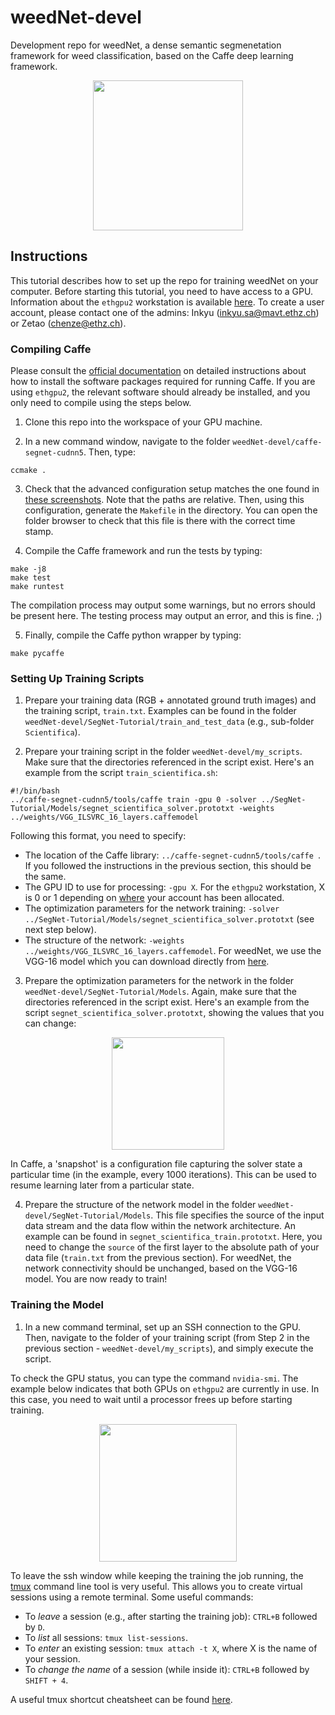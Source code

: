 # weedNet-devel

Development repo for weedNet, a dense semantic segmenetation framework for weed classification, based on the Caffe deep learning framework.

<p align="center"><img src="https://cdn.pbrd.co/images/HfMjJye.png" height="240"/> </p>

## Instructions

This tutorial describes how to set up the repo for training weedNet on your computer. Before starting this tutorial, you need to have access to a GPU. Information about the `ethgpu2` workstation is available [here](https://docs.google.com/spreadsheets/d/1gZWAGAnPVVMpJuJGFkoGH0O_CZ3D9u0XBBJ4nGEEEs8/edit?ts=5ac35276#gid=0). To create a user account, please contact one of the admins: Inkyu (inkyu.sa@mavt.ethz.ch) or Zetao (chenze@ethz.ch).

### Compiling Caffe

Please consult the [official documentation](http://caffe.berkeleyvision.org/installation.html) on detailed instructions about how to install the software packages required for running Caffe. If you are using `ethgpu2`, the relevant software should already be installed, and you only need to compile using the steps below.

1. Clone this repo into the workspace of your GPU machine.

2. In a new command window, navigate to the folder `weedNet-devel/caffe-segnet-cudnn5`. Then, type:

```
ccmake .
```

3. Check that the advanced configuration setup matches the one found in [these screenshots](https://docs.google.com/document/d/1kk-9-stN8oUGd4jZauGp7Yfj81iwxsJ4Kfxs8zKYq_A/edit). Note that the paths are relative. Then, using this configuration, generate the `Makefile` in the directory. You can open the folder browser to check that this file is there with the correct time stamp.

4. Compile the Caffe framework and run the tests by typing:

```
make -j8
make test
make runtest
```

The compilation process may output some warnings, but no errors should be present here. The testing process may output an error, and this is fine. ;)

5. Finally, compile the Caffe python wrapper by typing:

```
make pycaffe
```

### Setting Up Training Scripts

1. Prepare your training data (RGB + annotated ground truth images) and the training script, `train.txt`. Examples can be found in the folder `weedNet-devel/SegNet-Tutorial/train_and_test_data` (e.g., sub-folder `Scientifica`).

2. Prepare your training script in the folder `weedNet-devel/my_scripts`. Make sure that the directories referenced in the script exist. Here's an example from the script `train_scientifica.sh`:

```
#!/bin/bash
../caffe-segnet-cudnn5/tools/caffe train -gpu 0 -solver ../SegNet-Tutorial/Models/segnet_scientifica_solver.prototxt -weights ../weights/VGG_ILSVRC_16_layers.caffemodel
```

Following this format, you need to specify:
* The location of the Caffe library: `../caffe-segnet-cudnn5/tools/caffe `. If you followed the instructions in the previous section, this should be the same.
* The GPU ID to use for processing: `-gpu X`. For the `ethgpu2` workstation, X is 0 or 1 depending on [where](https://docs.google.com/spreadsheets/d/1gZWAGAnPVVMpJuJGFkoGH0O_CZ3D9u0XBBJ4nGEEEs8/edit?ts=5ac35276#gid=0) your account has been allocated.
* The optimization parameters for the network training: `-solver ../SegNet-Tutorial/Models/segnet_scientifica_solver.prototxt` (see next step below).
* The structure of the network: `-weights ../weights/VGG_ILSVRC_16_layers.caffemodel`. For weedNet, we use the VGG-16 model which you can download directly from [here](http://www.robots.ox.ac.uk/~vgg/software/very_deep/caffe/VGG_ILSVRC_16_layers.caffemodel).

3. Prepare the optimization parameters for the network in the folder `weedNet-devel/SegNet-Tutorial/Models`. Again, make sure that the directories referenced in the script exist. Here's an example from the script `segnet_scientifica_solver.prototxt`, showing the values that you can change:

<p align="center"><img src="https://cdn.pbrd.co/images/HfMYY3e.png" height="180"/> </p>

In Caffe, a 'snapshot' is a configuration file capturing the solver state a particular time (in the example, every 1000 iterations). This can be used to resume learning later from a particular state.

4. Prepare the structure of the network model in the folder `weedNet-devel/SegNet-Tutorial/Models`. This file specifies the source of the input data stream and the data flow within the network architecture. An example can be found in `segnet_scientifica_train.prototxt`. Here, you need to change the `source` of the first layer to the absolute path of your data file (`train.txt` from the previous section). For weedNet, the network connectivity should be unchanged, based on the VGG-16 model. You are now ready to train!

### Training the Model

1. In a new command terminal, set up an SSH connection to the GPU. Then, navigate to the folder of your training script (from Step 2 in the previous section - `weedNet-devel/my_scripts`), and simply execute the script.

To check the GPU status, you can type the command `nvidia-smi`. The example below indicates that both GPUs on `ethgpu2` are currently in use. In this case, you need to wait until a processor frees up before starting training.

<p align="center"><img src="https://cdn.pbrd.co/images/HfN40Jn.png" height="220"/> </p>

To leave the ssh window while keeping the training the job running, the [tmux](https://www.hamvocke.com/blog/a-quick-and-easy-guide-to-tmux/) command line tool is very useful. This allows you to create virtual sessions using a remote terminal. Some useful commands:

* To *leave* a session (e.g., after starting the training job): `CTRL+B` followed by `D`.
* To *list* all sessions: `tmux list-sessions`.
* To *enter* an existing session: `tmux attach -t X`, where X is the name of your session.
* To *change the name* of a session (while inside it): `CTRL+B` followed by `SHIFT + 4`.

A useful tmux shortcut cheatsheet can be found [here](https://gist.github.com/MohamedAlaa/2961058).


